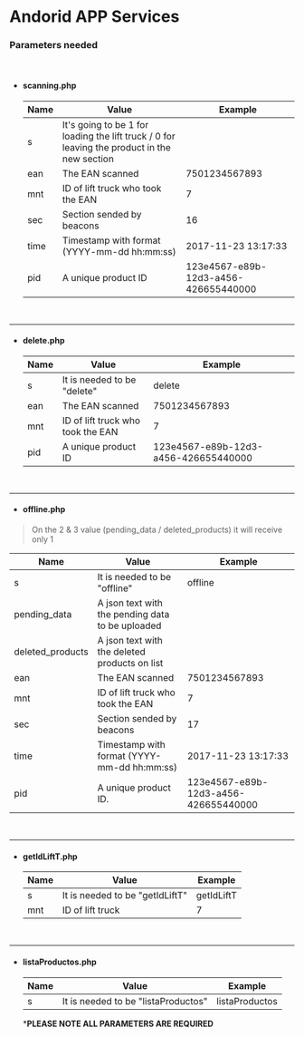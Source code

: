 # Andorid APP Services #

### Parameters needed ###

<br>

* #### scanning.php

  Name | Value | Example
  ---|---|---
  s | It's going to be 1 for loading the lift truck / 0 for leaving the product in the new section
  ean | The EAN scanned | 7501234567893
  mnt | ID of lift truck who took the EAN | 7
  sec | Section sended by beacons | 16
  time | Timestamp with format (YYYY-mm-dd hh:mm:ss) | 2017-11-23 13:17:33
  pid | A unique product ID | 123e4567-e89b-12d3-a456-426655440000

<br>
<hr>

* #### delete.php

  Name | Value | Example
  ---|---|---
  s | It is needed to be "delete" | delete
  ean | The EAN scanned | 7501234567893
  mnt | ID of lift truck who took the EAN | 7
  pid | A unique product ID | 123e4567-e89b-12d3-a456-426655440000

<br>
<hr>

* #### offline.php
>On the 2 & 3 value (pending_data / deleted_products) it will receive only 1

  Name | Value | Example
  ---|---|---
  s | It is needed to be "offline" | offline
  pending_data | A json text with the pending data to be uploaded
  deleted_products | A json text with the deleted products on list
  ean | The EAN scanned | 7501234567893
  mnt | ID of lift truck who took the EAN | 7
  sec | Section sended by beacons | 17
  time | Timestamp with format (YYYY-mm-dd hh:mm:ss) | 2017-11-23 13:17:33
  pid | A unique product ID. | 123e4567-e89b-12d3-a456-426655440000

<br>
<hr>

* #### getIdLiftT.php

  Name | Value | Example
  ---|---|---
  s | It is needed to be "getIdLiftT" | getIdLiftT
  mnt | ID of lift truck | 7

<br>
<hr>

* #### listaProductos.php

  Name | Value | Example
  ---|---|---
  s | It is needed to be "listaProductos" | listaProductos

  ***PLEASE NOTE ALL PARAMETERS ARE REQUIRED**

